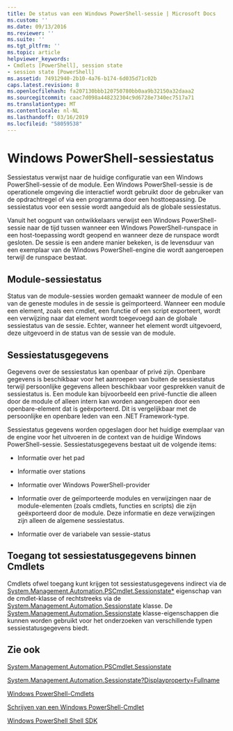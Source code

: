 ```yaml
---
title: De status van een Windows PowerShell-sessie | Microsoft Docs
ms.custom: ''
ms.date: 09/13/2016
ms.reviewer: ''
ms.suite: ''
ms.tgt_pltfrm: ''
ms.topic: article
helpviewer_keywords:
- Cmdlets [PowerShell], session state
- session state [PowerShell]
ms.assetid: 74912940-2b10-4a76-b174-6d035d71c02b
caps.latest.revision: 8
ms.openlocfilehash: fa207130bbb120750780bb0aa9b32150a32daaa2
ms.sourcegitcommit: caac7d098a448232304c9d6728e7340ec7517a71
ms.translationtype: MT
ms.contentlocale: nl-NL
ms.lasthandoff: 03/16/2019
ms.locfileid: "58059538"
---
```

# <a name="windows-powershell-session-state"></a>Windows PowerShell-sessiestatus

Sessiestatus verwijst naar de huidige configuratie van een Windows PowerShell-sessie of de module. Een Windows PowerShell-sessie is de operationele omgeving die interactief wordt gebruikt door de gebruiker van de opdrachtregel of via een programma door een hosttoepassing. De sessiestatus voor een sessie wordt aangeduid als de globale sessiestatus.

Vanuit het oogpunt van ontwikkelaars verwijst een Windows PowerShell-sessie naar de tijd tussen wanneer een Windows PowerShell-runspace in een host-toepassing wordt geopend en wanneer deze de runspace wordt gesloten. De sessie is een andere manier bekeken, is de levensduur van een exemplaar van de Windows PowerShell-engine die wordt aangeroepen terwijl de runspace bestaat.

## <a name="module-session-state"></a>Module-sessiestatus

Status van de module-sessies worden gemaakt wanneer de module of een van de geneste modules in de sessie is geïmporteerd. Wanneer een module een element, zoals een cmdlet, een functie of een script exporteert, wordt een verwijzing naar dat element wordt toegevoegd aan de globale sessiestatus van de sessie. Echter, wanneer het element wordt uitgevoerd, deze uitgevoerd in de status van de sessie van de module.

## <a name="session-state-data"></a>Sessiestatusgegevens

Gegevens over de sessiestatus kan openbaar of privé zijn. Openbare gegevens is beschikbaar voor het aanroepen van buiten de sessiestatus terwijl persoonlijke gegevens alleen beschikbaar voor gesprekken vanuit de sessiestatus is. Een module kan bijvoorbeeld een privé-functie die alleen door de module of alleen intern kan worden aangeroepen door een openbare-element dat is geëxporteerd. Dit is vergelijkbaar met de persoonlijke en openbare leden van een .NET Framework-type.

Sessiestatus gegevens worden opgeslagen door het huidige exemplaar van de engine voor het uitvoeren in de context van de huidige Windows PowerShell-sessie. Sessiestatusgegevens bestaat uit de volgende items:

- Informatie over het pad

- Informatie over stations

- Informatie over Windows PowerShell-provider

- Informatie over de geïmporteerde modules en verwijzingen naar de module-elementen (zoals cmdlets, functies en scripts) die zijn geëxporteerd door de module. Deze informatie en deze verwijzingen zijn alleen de algemene sessiestatus.

- Informatie over de variabele van sessie-status

## <a name="accessing-session-state-data-within-cmdlets"></a>Toegang tot sessiestatusgegevens binnen Cmdlets

Cmdlets ofwel toegang kunt krijgen tot sessiestatusgegevens indirect via de [System.Management.Automation.PSCmdlet.Sessionstate*](/dotnet/api/System.Management.Automation.PSCmdlet.SessionState) eigenschap van de cmdlet-klasse of rechtstreeks via de [ System.Management.Automation.Sessionstate](/dotnet/api/System.Management.Automation.SessionState) klasse. De [System.Management.Automation.Sessionstate](/dotnet/api/System.Management.Automation.SessionState) klasse-eigenschappen die kunnen worden gebruikt voor het onderzoeken van verschillende typen sessiestatusgegevens biedt.

## <a name="see-also"></a>Zie ook

[System.Management.Automation.PSCmdlet.Sessionstate](/dotnet/api/System.Management.Automation.PSCmdlet.SessionState)

[System.Management.Automation.Sessionstate?Displayproperty=Fullname](/dotnet/api/System.Management.Automation.SessionState)

[Windows PowerShell-Cmdlets](./cmdlet-overview.md)

[Schrijven van een Windows PowerShell-Cmdlet](./writing-a-windows-powershell-cmdlet.md)

[Windows PowerShell Shell SDK](../windows-powershell-reference.md)
